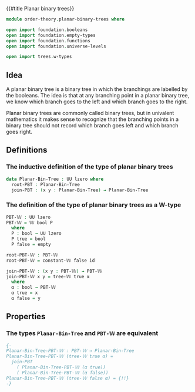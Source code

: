 {{#title  Planar binary trees}}

```agda
module order-theory.planar-binary-trees where

open import foundation.booleans
open import foundation.empty-types
open import foundation.functions
open import foundation.universe-levels

open import trees.w-types
```

## Idea

A planar binary tree is a binary tree in which the branchings are labelled by the booleans. The idea is that at any branching point in a planar binary tree, we know which branch goes to the left and which branch goes to the right.

Planar binary trees are commonly called binary trees, but in univalent mathematics it makes sense to recognize that the branching points in a binary tree should not record which branch goes left and which branch goes right.

## Definitions

### The inductive definition of the type of planar binary trees

```agda
data Planar-Bin-Tree : UU lzero where
  root-PBT : Planar-Bin-Tree
  join-PBT : (x y : Planar-Bin-Tree) → Planar-Bin-Tree
```

### The definition of the type of planar binary trees as a W-type

```agda
PBT-𝕎 : UU lzero
PBT-𝕎 = 𝕎 bool P
  where
  P : bool → UU lzero
  P true = bool
  P false = empty

root-PBT-𝕎 : PBT-𝕎
root-PBT-𝕎 = constant-𝕎 false id

join-PBT-𝕎 : (x y : PBT-𝕎) → PBT-𝕎
join-PBT-𝕎 x y = tree-𝕎 true α
  where
  α : bool → PBT-𝕎
  α true = x
  α false = y
```

## Properties

### The types `Planar-Bin-Tree` and `PBT-𝕎` are equivalent

```agda
{-
Planar-Bin-Tree-PBT-𝕎 : PBT-𝕎 → Planar-Bin-Tree
Planar-Bin-Tree-PBT-𝕎 (tree-𝕎 true α) =
  join-PBT
    ( Planar-Bin-Tree-PBT-𝕎 (α true))
    ( Planar-Bin-Tree-PBT-𝕎 (α false))
Planar-Bin-Tree-PBT-𝕎 (tree-𝕎 false α) = {!!}
-}
```
